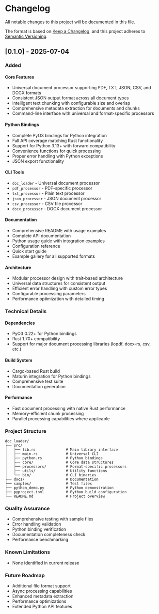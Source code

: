 # Changelog

All notable changes to this project will be documented in this file.

The format is based on [Keep a Changelog](https://keepachangelog.com/en/1.0.0/),
and this project adheres to [Semantic Versioning](https://semver.org/spec/v2.0.0.html).

## [0.1.0] - 2025-07-04

### Added

#### Core Features
- Universal document processor supporting PDF, TXT, JSON, CSV, and DOCX formats
- Consistent JSON output format across all document types
- Intelligent text chunking with configurable size and overlap
- Comprehensive metadata extraction for documents and chunks
- Command-line interface with universal and format-specific processors

#### Python Bindings
- Complete PyO3 bindings for Python integration
- Full API coverage matching Rust functionality
- Support for Python 3.13+ with forward compatibility
- Convenience functions for quick processing
- Proper error handling with Python exceptions
- JSON export functionality

#### CLI Tools
- `doc_loader` - Universal document processor
- `pdf_processor` - PDF-specific processor
- `txt_processor` - Plain text processor
- `json_processor` - JSON document processor
- `csv_processor` - CSV file processor
- `docx_processor` - DOCX document processor

#### Documentation
- Comprehensive README with usage examples
- Complete API documentation
- Python usage guide with integration examples
- Configuration reference
- Quick start guide
- Example gallery for all supported formats

#### Architecture
- Modular processor design with trait-based architecture
- Universal data structures for consistent output
- Efficient error handling with custom error types
- Configurable processing parameters
- Performance optimization with detailed timing

### Technical Details

#### Dependencies
- PyO3 0.22+ for Python bindings
- Rust 1.70+ compatibility
- Support for major document processing libraries (lopdf, docx-rs, csv, etc.)

#### Build System
- Cargo-based Rust build
- Maturin integration for Python bindings
- Comprehensive test suite
- Documentation generation

#### Performance
- Fast document processing with native Rust performance
- Memory-efficient chunk processing
- Parallel processing capabilities where applicable

### Project Structure

```
doc_loader/
├── src/
│   ├── lib.rs              # Main library interface
│   ├── main.rs             # Universal CLI
│   ├── python.rs           # Python bindings
│   ├── core/               # Core data structures
│   ├── processors/         # Format-specific processors
│   ├── utils/              # Utility functions
│   └── bin/                # CLI binaries
├── docs/                   # Documentation
├── samples/                # Test files
├── python_demo.py          # Python demonstration
├── pyproject.toml          # Python build configuration
└── README.md               # Project overview
```

### Quality Assurance
- Comprehensive testing with sample files
- Error handling validation
- Python binding verification
- Documentation completeness check
- Performance benchmarking

### Known Limitations
- None identified in current release

### Future Roadmap
- Additional file format support
- Async processing capabilities
- Enhanced metadata extraction
- Performance optimizations
- Extended Python API features
